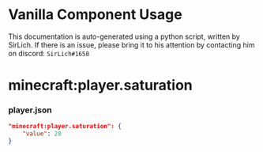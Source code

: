 # Vanilla Component Usage
This documentation is auto-generated using a python script, written by SirLich. If there is an issue, please bring it to his attention by contacting him on discord: `SirLich#1658`

# minecraft:player.saturation
### player.json
```JSON
"minecraft:player.saturation": {
    "value": 20
}
```

